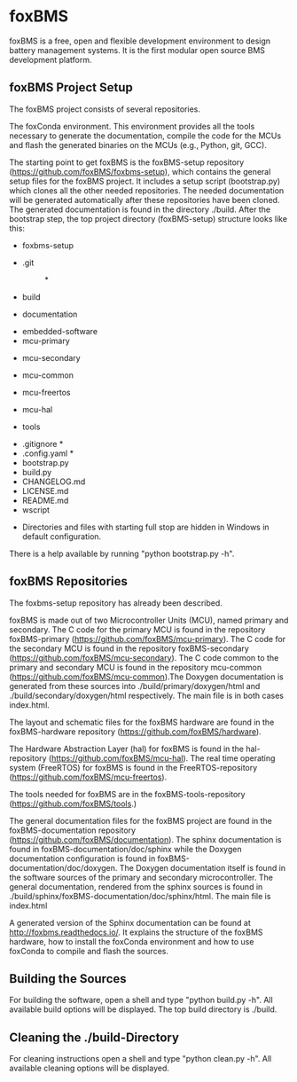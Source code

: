 # foxBMS

foxBMS is a free, open and flexible development environment to design battery
management systems. It is the first modular open source BMS development
platform.

## foxBMS Project Setup
The foxBMS project consists of several repositories.

The foxConda environment. This environment provides all the tools necessary
 to generate the documentation, compile the code for the MCUs and flash the
  generated binaries on the MCUs (e.g., Python, git, GCC).

The starting point to get foxBMS is the foxBMS-setup repository 
(https://github.com/foxBMS/foxbms-setup), which contains the general setup
 files for the foxBMS project. It includes a setup script (bootstrap.py) 
 which clones all the other needed repositories. The needed documentation 
 will be generated automatically after these repositories have been cloned. 
 The generated documentation is found in the directory ./build. After the 
 bootstrap step, the top project directory (foxBMS-setup) structure looks 
 like this:

 - foxbms-setup <dir>
  - .git <dir> *
  - build <dir>
  - documentation <dir>
  - embedded-software
   - mcu-primary <dir>
   - mcu-secondary <dir>
   - mcu-common <dir>
   - mcu-freertos <dir>
   - mcu-hal <dir>
  - tools <dir>
  - .gitignore <file> *
  - .config.yaml <file> *
  - bootstrap.py <file>
  - build.py <file>
  - CHANGELOG.md <file>
  - LICENSE.md <file>
  - README.md <file>
  - wscript <file>

* Directories and files with starting full stop are hidden in Windows in 
default configuration. 

There is a help available by running "python bootstrap.py -h".

## foxBMS Repositories

The foxbms-setup repository has already been described.

foxBMS is made out of two Microcontroller Units (MCU), named primary and 
secondary. The C code for the primary MCU is found in the repository 
foxBMS-primary (https://github.com/foxBMS/mcu-primary). The C code for the 
secondary MCU is found in the repository foxBMS-secondary 
(https://github.com/foxBMS/mcu-secondary). The C code common to the primary 
and secondary MCU is found in the repository mcu-common 
(https://github.com/foxBMS/mcu-common).The Doxygen documentation is generated 
from these sources into ./build/primary/doxygen/html and 
./build/secondary/doxygen/html respectively. The main file is in both cases 
index.html.

The layout and schematic files for the foxBMS hardware are found in the 
foxBMS-hardware repository (https://github.com/foxBMS/hardware).

The Hardware Abstraction Layer (hal) for foxBMS is found in the hal-repository 
(https://github.com/foxBMS/mcu-hal). The real time operating system (FreeRTOS) 
for foxBMS is found in the FreeRTOS-repository 
(https://github.com/foxBMS/mcu-freertos).

The tools needed for foxBMS are in the foxBMS-tools-repository 
(https://github.com/foxBMS/tools.)

The general documentation files for the foxBMS project are found in the 
foxBMS-documentation repository (https://github.com/foxBMS/documentation). The 
sphinx documentation is found in foxBMS-documentation/doc/sphinx while the 
Doxygen documentation configuration is found in 
foxBMS-documentation/doc/doxygen. The Doxygen documentation itself is found in 
the software sources of the primary and secondary microcontroller. The general 
documentation, rendered from the sphinx sources is found in 
./build/sphinx/foxBMS-documentation/doc/sphinx/html. 
The main file is index.html

A generated version of the Sphinx documentation can be found at 
http://foxbms.readthedocs.io/. It explains the structure of the foxBMS 
hardware, how to install the foxConda environment and how to use foxConda 
to compile and flash the sources.

## Building the Sources
For building the software, open a shell and type "python build.py -h". All 
available build options will be displayed. The top build directory is ./build.

## Cleaning the ./build-Directory
For cleaning instructions open a shell and type "python clean.py -h". 
All available cleaning options will be displayed.